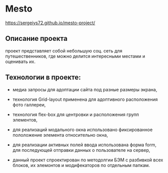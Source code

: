 # Mesto

https://sergeiys72.github.io/mesto-project/

## Описание проекта

проект представляет собой небольшую соц. сеть для путешественников, где можно делится интересными местами и оценивать их.

## Технологии в проекте:
  * медиа запросы для адоптации сайта под разные размеры экрана,

  * технология Grid-layout применена для адоптивного расположения фото галлереи,

  * технология flex-box для центровки и расположения групп элементов,

  * для реализаций модального окна использовано фиксированное пололожение элемента относительно окна,

  * для реализации активных полей ввода использована форма form, для последующей отправки данных о пользователе на сервер,

  * данный проект спроектирован по методолгии БЭМ с разбивкой всех блоков, их элемонтов и модифекаторов по отдельным папкам.

